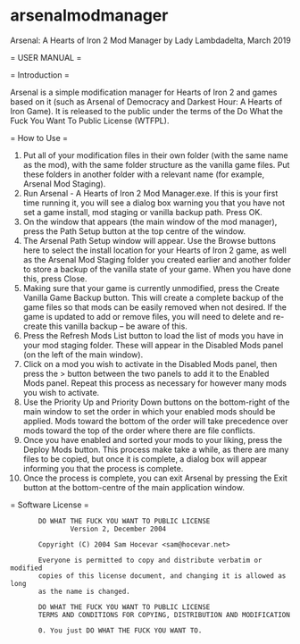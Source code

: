 # arsenalmodmanager
Arsenal: A Hearts of Iron 2 Mod Manager
by Lady Lambdadelta, March 2019

= USER MANUAL =

= Introduction =

Arsenal is a simple modification manager for Hearts of Iron 2 and games based on it (such as Arsenal of Democracy and Darkest Hour: A Hearts of Iron Game). It is released to the public under the terms of the Do What the Fuck You Want To Public License (WTFPL).

= How to Use =

1.	Put all of your modification files in their own folder (with the same name as the mod), with the same folder structure as the vanilla game files. Put these folders in another folder with a relevant name (for example, Arsenal Mod Staging).
2.	Run Arsenal - A Hearts of Iron 2 Mod Manager.exe. If this is your first time running it, you will see a dialog box warning you that you have not set a game install, mod staging or vanilla backup path. Press OK.
3.	On the window that appears (the main window of the mod manager), press the Path Setup button at the top centre of the window.
4.	The Arsenal Path Setup window will appear. Use the Browse buttons here to select the install location for your Hearts of Iron 2 game, as well as the Arsenal Mod Staging folder you created earlier and another folder to store a backup of the vanilla state of your game. When you have done this, press Close.
5.	Making sure that your game is currently unmodified, press the Create Vanilla Game Backup button. This will create a complete backup of the game files so that mods can be easily removed when not desired. If the game is updated to add or remove files, you will need to delete and re-create this vanilla backup – be aware of this.
6.	Press the Refresh Mods List button to load the list of mods you have in your mod staging folder. These will appear in the Disabled Mods panel (on the left of the main window).
7.	Click on a mod you wish to activate in the Disabled Mods panel, then press the > button between the two panels to add it to the Enabled Mods panel. Repeat this process as necessary for however many mods you wish to activate.
8.	Use the Priority Up and Priority Down buttons on the bottom-right of the main window to set the order in which your enabled mods should be applied. Mods toward the bottom of the order will take precedence over mods toward the top of the order where there are file conflicts.
9.	Once you have enabled and sorted your mods to your liking, press the Deploy Mods button. This process make take a while, as there are many files to be copied, but once it is complete, a dialog box will appear informing you that the process is complete.
10.	Once the process is complete, you can exit Arsenal by pressing the Exit button at the bottom-centre of the main application window.

= Software License =

           DO WHAT THE FUCK YOU WANT TO PUBLIC LICENSE
                   Version 2, December 2004
                   
           Copyright (C) 2004 Sam Hocevar <sam@hocevar.net>
           
           Everyone is permitted to copy and distribute verbatim or modified
           copies of this license document, and changing it is allowed as long
           as the name is changed.
 
           DO WHAT THE FUCK YOU WANT TO PUBLIC LICENSE
           TERMS AND CONDITIONS FOR COPYING, DISTRIBUTION AND MODIFICATION
           
           0. You just DO WHAT THE FUCK YOU WANT TO.
